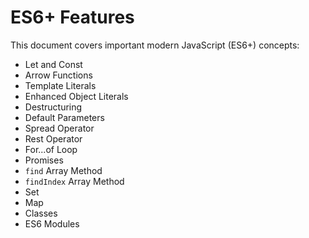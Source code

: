 # ES6+ Features

This document covers important modern JavaScript (ES6+) concepts:

- Let and Const  
- Arrow Functions  
- Template Literals  
- Enhanced Object Literals  
- Destructuring  
- Default Parameters  
- Spread Operator  
- Rest Operator  
- For...of Loop  
- Promises  
- `find` Array Method  
- `findIndex` Array Method  
- Set  
- Map  
- Classes  
- ES6 Modules  
